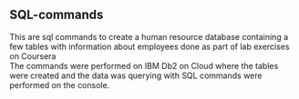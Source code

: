 ## SQL-commands
This are sql commands to create a human resource database containing a few tables with information about employees done as part of lab exercises on Coursera<br>
The commands were performed on IBM Db2 on Cloud where the tables were created and the data was querying with SQL commands were performed on the console.
